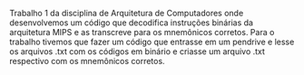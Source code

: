 Trabalho 1 da disciplina de Arquitetura de Computadores onde desenvolvemos um código que decodifica instruções binárias da arquitetura MIPS e as transcreve para os mnemônicos corretos. Para o trabalho tivemos
que fazer um código que entrasse em um pendrive e lesse os arquivos .txt com os códigos em binário e criasse um arquivo .txt respectivo com os mnemônicos corretos.
